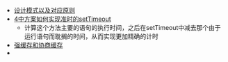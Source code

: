 - [设计模式以及对应原则](https://www.csdn.net/tags/NtDaIg1sODg2OTUtYmxvZwO0O0OO0O0O.html)
- [4中方案如何实现准时的setTimeout](https://blog.51cto.com/wpbars/2968516)
	- 计算这个方法主要的语句的执行时间，之后在setTimeout中减去那个由于运行语句而耽搁的时间，从而实现更加精确的计时
- [强缓存和协商缓存](https://blog.csdn.net/jianchibuxie0/article/details/108296223)
-